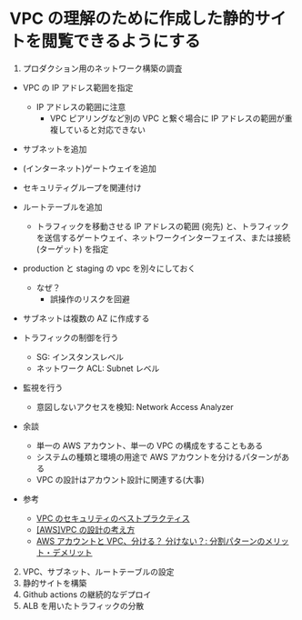 # VPC の理解のために作成した静的サイトを閲覧できるようにする

1. プロダクション用のネットワーク構築の調査

- VPC の IP アドレス範囲を指定
  - IP アドレスの範囲に注意
    - VPC ピアリングなど別の VPC と繋ぐ場合に IP アドレスの範囲が重複していると対応できない
- サブネットを追加
- (インターネット)ゲートウェイを追加
- セキュリティグループを関連付け
- ルートテーブルを追加

  - トラフィックを移動させる IP アドレスの範囲 (宛先) と、トラフィックを送信するゲートウェイ、ネットワークインターフェイス、または接続 (ターゲット) を指定

- production と staging の vpc を別々にしておく
  - なぜ？
    - 誤操作のリスクを回避
- サブネットは複数の AZ に作成する
- トラフィックの制御を行う

  - SG: インスタンスレベル
  - ネットワーク ACL: Subnet レベル

- 監視を行う

  - 意図しないアクセスを検知: Network Access Analyzer

- 余談

  - 単一の AWS アカウント、単一の VPC の構成をすることもある
  - システムの種類と環境の用途で AWS アカウントを分けるパターンがある
  - VPC の設計はアカウント設計に関連する(大事)

- 参考
  - [VPC のセキュリティのベストプラクティス](https://docs.aws.amazon.com/ja_jp/vpc/latest/userguide/vpc-security-best-practices.html)
  - [\[AWS\]VPC の設計の考え方](https://qiita.com/morih90/items/d21d72364fd01e0d0169)
  - [AWS アカウントと VPC、分ける？ 分けない？: 分割パターンのメリット・デメリット](https://dev.classmethod.jp/articles/account-and-vpc-dividing-pattern/)

2. VPC、サブネット、ルートテーブルの設定
3. 静的サイトを構築
4. Github actions の継続的なデプロイ
5. ALB を用いたトラフィックの分散
